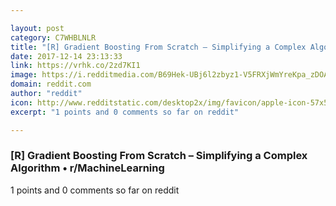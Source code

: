 ```yaml
---

layout: post
category: C7WHBLNLR
title: "[R] Gradient Boosting From Scratch – Simplifying a Complex Algorithm • r/MachineLearning"
date: 2017-12-14 23:13:33
link: https://vrhk.co/2zd7KI1
image: https://i.redditmedia.com/B69Hek-UBj6l2zbyz1-V5FRXjWmYreKpa_zDOAAvVHY.jpg?w=320&s=99a7ff076fcc60a2fcd67ef1ac1e13b4
domain: reddit.com
author: "reddit"
icon: http://www.redditstatic.com/desktop2x/img/favicon/apple-icon-57x57.png
excerpt: "1 points and 0 comments so far on reddit"

---
```


### [R] Gradient Boosting From Scratch – Simplifying a Complex Algorithm • r/MachineLearning

1 points and 0 comments so far on reddit